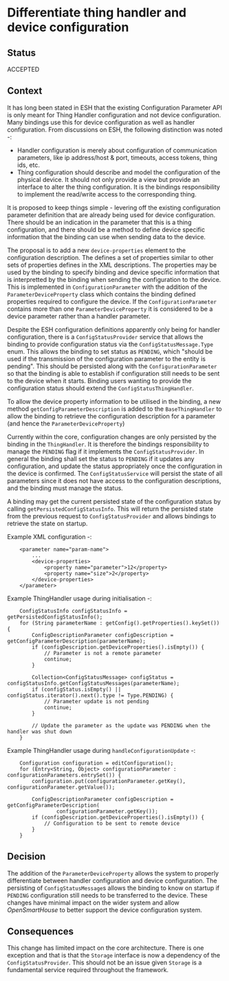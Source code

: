 # Differentiate thing handler and device configuration

## Status

ACCEPTED

## Context

It has long been stated in ESH that the existing Configuration Parameter API is only meant for Thing Handler configuration and not device configuration. Many bindings use this for device configuration as well as handler configuration. From discussions on ESH, the following distinction was noted -:

* Handler configuration is merely about configuration of communication parameters, like ip address/host & port, timeouts, access tokens, thing ids, etc.
* Thing configuration should describe and model the configuration of the physical device. It should not only provide a view but provide an interface to alter the thing configuration. It is the bindings responsibility to implement the read/write access to the corresponding thing.

It is proposed to keep things simple - levering off the existing configuration parameter definition that are already being used for device configuration. There should be an indication in the parameter that this is a thing configuration, and there should be a method to define device specific information that the binding can use when sending data to the device.

The proposal is to add a new `device-properties` element to the configuration description. The defines a set of properties similar to other sets of properties defines in the XML descriptions. The properties may be used by the binding to specify binding and device specific information that is interpretted by the binding when sending the configuration to the device. This is implemented in `ConfigurationParameter` with the addition of the `ParameterDeviceProperty` class which contains the binding defined properties required to configure the device. If the `ConfigurationParameter` contains more than one `ParameterDeviceProperty` it is considered to be a device parameter rather than a handler parameter.

Despite the ESH configuration definitions apparently only being for handler configuration, there is a `ConfigStatusProvider` service that allows the binding to provide configuration status via the `ConfigStatusMessage.Type` enum. This allows the binding to set status as `PENDING`, which "should be used if the transmission of the configuration parameter to the entity is pending". This should be persisted along with the `ConfigurationParameter` so that the binding is able to establish if configuration still needs to be sent to the device when it starts. Binding users wanting to provide the configuration status should extend the `ConfigStatusThingHandler`.

To allow the device property information to be utilised in the binding, a new method `getConfigParameterDescription` is added to the `BaseThingHandler` to allow the binding to retrieve the configuration description for a parameter (and hence the `ParameterDeviceProperty`)

Currently within the core, configuration changes are only persisted by the binding in the `ThingHandler`. It is therefore the bindings responsibility to manage the `PENDING` flag if it implements the `ConfigStatusProvider`. In general the binding shall set the status to `PENDING` if it updates any configuration, and update the status appropriately once the configuration in the device is confirmed. The `ConfigStatusService` will persist the state of all parameters since it does not have access to the configuration descriptions, and the binding must manage the status.

A binding may get the current persisted state of the configuration status by calling `getPersistedConfigStatusInfo`. This will return the persisted state from the previous request to `ConfigStatusProvider` and allows bindings to retrieve the state on startup.


Example XML configuration -:

```
    <parameter name="param-name">
        ...
        <device-properties>
            <property name="parameter">12</property>
            <property name="size">2</property>
        </device-properties>
    </parameter>
```

Example ThingHandler usage during initialisation -:

```
    ConfigStatusInfo configStatusInfo = getPersistedConfigStatusInfo();
    for (String parameterName : getConfig().getProperties().keySet()) {
        ConfigDescriptionParameter configDescription = getConfigParameterDescription(parameterName);
        if (configDescription.getDeviceProperties().isEmpty()) {
            // Parameter is not a remote parameter
            continue;
        }

        Collection<ConfigStatusMessage> configStatus = configStatusInfo.getConfigStatusMessages(parameterName);
        if (configStatus.isEmpty() || configStatus.iterator().next().type != Type.PENDING) {
            // Parameter update is not pending
            continue;
        }
            
        // Update the parameter as the update was PENDING when the handler was shut down
    }
```

Example ThingHandler usage during `handleConfigurationUpdate` -:

```
    Configuration configuration = editConfiguration();
    for (Entry<String, Object> configurationParameter : configurationParameters.entrySet()) {
        configuration.put(configurationParameter.getKey(), configurationParameter.getValue());

        ConfigDescriptionParameter configDescription = getConfigParameterDescription(
                configurationParameter.getKey());
        if (configDescription.getDeviceProperties().isEmpty()) {
            // Configuration to be sent to remote device
        }
    }
```

## Decision

The addition of the `ParameterDeviceProperty` allows the system to properly differentiate between handler configuration and device configuration. The persisting of `ConfigStatusMessage`s allows the binding to know on startup if `PENDING` configuration still needs to be transferred to the device. These changes have minimal impact on the wider system and allow _OpenSmartHouse_ to better support the device configuration system.

## Consequences

This change has limited impact on the core architecture. There is one exception and that is that the `Storage` interface is now a dependency of the `ConfigStatusProvider`. This should not be an issue given `Storage` is a fundamental service required throughout the framework.
